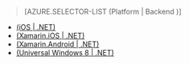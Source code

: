 > [AZURE.SELECTOR-LIST (Platform | Backend )]
- [(iOS | .NET)](../articles/app-service-mobile-dotnet-backend-ios-get-started-preview.md)
- [(Xamarin.iOS | .NET)](../articles/app-service-mobile-dotnet-backend-xamarin-ios-get-started-preview.md)
- [(Xamarin.Android | .NET)](../articles/app-service-mobile-dotnet-backend-xamarin-android-get-started-preview.md)
- [(Universal Windows 8 | .NET)](../articles/app-service-mobile-dotnet-backend-windows-store-dotnet-get-started-preview.md)
